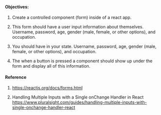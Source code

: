#### Objectives:
1. Create a controlled component (form) inside of a react app. 

2. This form should have a user input information about themselves. Username, password, age, gender (male, female, or other options), and occupation.

3. You should have in your state. Username, password, age, gender (male, female, or other options), and occupation.

4. The when a button is pressed a component should show up under the form and display all of this information.

#### Reference

1. https://reactjs.org/docs/forms.html

2. Handling Multiple Inputs with a Single onChange Handler in React
 https://www.pluralsight.com/guides/handling-multiple-inputs-with-single-onchange-handler-react
